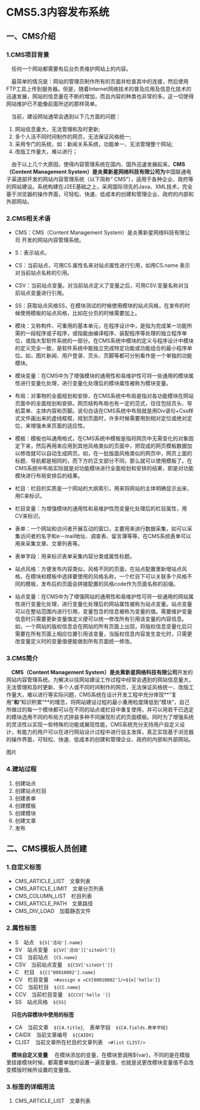 # CMS5.3内容发布系统
## 一、CMS介绍
### 1.CMS项目背景
&emsp;任何一个网站都需要有后台负责维护网站上的内容。

&emsp;最简单的情况是：网站的管理员制作所有的页面并检查其中的连接，然后使用FTP工具上传到服务器。但是，随着Internet网络技术的普及应用及信息化技术的迅速发展，网站的信息量在不断的增加，而且内容的种类也非常的多。这一切使得网站维护已不能像前面所述的那样简单。

&emsp;当前，建设网站通常会遇到以下几方面的问题：
1. 网站信息量大，无法管理和及时更新;
2. 多个人活不同时间制作的网页，无法保证风格统一;
3. 采用专门的系统，如：新闻关系系统，功能单一，无法管理整个网站;
4. 改版工作量大，难以进行；

&emsp;由于以上几个大原因，使得内容管理系统在国内、国外迅速发展起来。**CMS（Content Management System）**是**炎黄新星网络科技有限公司为**中国联通电子渠道部开发的网站内容管理系统（以下简称“ CMS”），适用于各种企业、政府等的网站建设。系统构建在J2EE基础之上，采用国际领先的Java、XML技术，完全基于浏览器的操作界面，可轻松、快速、低成本的创建和管理企业、政府的内部和外部网站。


### 2.CMS相关术语
* CMS：CMS（Content Management System）是炎黄新星网络科技有限公司 开发的网站内容管理系统。

* S：表示站点。

* CS：当前站点，可用CS.属性名来对站点属性进行引用，如用CS.name 表示对当前站点名称的引用。

* CSV：当前站点变量。对当前站点定义了变量之后，可用CSV.变量名称对当前站点变量进行引用。

* SS：获取站点风格SS，在模块测试的时候使用模块的站点风格，在发布的时候使用模板的站点风格，比如在分页的时候需要加上。

* 模块：又称构件、可重用的基本单元，在程序设计中，是指为完成某一功能所需的一段程序或子程序，或指能由编译程序、装配程序等处理的独立程序单位，或指大型软件系统的一部分。在CMS系统中模块的定义与程序设计中模块的定义完全一致，是软件系统中能独立完成特定功能或功能组合的最小程序单位。如，图片新闻、用户登录、页头、页脚等都可分别看作是一个单独的功能模块。

* 模块变量：在CMS中为了增强模块的通用性和易维护性可将一些通用的模块属性进行变量化处理，进行变量化处理后的模块属性被称为模块变量。

* 布局：对事物的全面规划和安排，在CMS系统中布局是指对各功能模块在网站页面中的全面规划和安排。网页结构布局也有一定的范式，往往包括页头、导航菜单、主体内容和页脚。说句白话在CMS系统中布局就是用Div语句+Css样式文件画出来的虚线框框，规划页面时，许多时候需要用到相对定位或绝对定位，来增强未来页面的适应性。

* 模板：模板也叫通用格式，在CMS系统中模板是指将网页中无需变化的对象固定下来，然后再用来应用到其他风格类似的页面中，把现成的网页模板数据加以修改就可以自动生成网页。如，在一批版面风格类似的网页中，网页上面的标题、导航都是相同的，而下方的正文部分不同，那么就可以使用模板了。在CMS系统中布局实际就是对功能模块进行全面规划和安排的结果，即是对功能模块进行布局安排后的结果。

* 栏目：栏目的实质是一个网站的大纲索引，用来将网站的主体明确显示出来，用C来标识。

* 栏目变量：为增强模块的通用性和易维护性而变量化处理后的栏目属性，用CV来标识。

* 表单：一个网站和访问者开展互动的窗口，主要用来进行数据采集，如可以采集访问者的名字和e－mail地址、调查表、留言簿等等，在CMS系统表单可以用来采集文章、文章列表等。

* 表单字段：用来标识表单采集内容分类或属性标题。

* 站点风格：方便发布内容类似，风格不同的页面，在站点配置里新增站点风格，在模块和模板中选择要使用的风格名称，一个栏目下可以关联多个风格不同的模板，发布后的页面会拼接配置的风格code作为页面名称的前缀。

* 站点变量：在CMS中为了增强网站的通用性和易维护性可将一些通用的网站属性进行变量化处理，进行变量化处理后的网站属性被称为站点变量。站点变量可以在整站范围内进行引用，变量包含的信息被称为变量的值。需要维护变量信息时只需要更新变量值定义便可以统一修改所有引用该变量的内容信息。如，一个网站的版权信息会在网站的所有页面上出现，将版权信息变量化后只需要在所有页面上相应位置引用该变量，当版权信息内容发生变化时，只需更改变量定义时的变量值便能做到所有页面统一修改。


### 3.CMS简介
&emsp;**CMS（Content Management System）**是**炎黄新星网络科技有限公司**开发的网站内容管理系统。为解决以往网站建设工作过程中经常会遇到的网站信息量大，无法管理和及时更新、多个人或不同时间制作的网页，无法保证风格统一、改版工作量大，难以进行等实际问题，CMS系统在设计开发工程中充分体现**“复用”**和**“知识积累”**的理念，将网站建设过程的最小重用粒度降低到“模块”，自己所做过的每一个模块都可以在不同的站点或栏目中重复使用，并可以用若干已选定的模块选用不同的布局方式拼装多种不同展现形式的页面模板。同时为了增强系统的灵活性以实现一些特殊的功能或展现性能，CMS系统充分支持用户自定义设计，有能力的用户可以在进行网站设计过程中进行自主发挥，真正实现基于浏览器的操作界面，可轻松、快速、低成本的创建和管理企业、政府的内部和外部网站。

图片

### 4.建站过程
1. 创建站点
2. 创建站点栏目
3. 创建表单
4. 创建模板
5. 创建模块
6. 创建文章
7. 发布


## 二、CMS模板人员创建
### 1.自定义标签
* CMS_ARTICLE_LIST&emsp;文章列表
* CMS_ARTICLE_LIMIT&emsp;文章分页列表
* CMS_COLUMN_LIST&emsp;栏目列表
* CMS_ARTICLE_PATH&emsp;文章路径
* CMS_DIV_LOAD&emsp;加载静态文件
### 2.属性标签
* S&emsp;站点&emsp;```${S['活动'].name}```
* SV&emsp;站点变量&emsp;```${SV['活动']['siteUrl']}```
* CS&emsp;当前站点&emsp;```{CS.name}```
* CSV&emsp;当前站点变量&emsp;```${CSV['siteUrl']}```
* C&emsp;栏目&emsp;```${C[‘00010002'].name}```
* CV&emsp;栏目变量&emsp;```<#assign e =CV[00010002']/>${e['hello']}```
* CC&emsp;当前栏目&emsp;```${CC.name}```
* CCV&emsp;当前栏目变量&emsp;```${CCV['hello ']}```
* SS&emsp;站点风格&emsp;```${SS}```

&emsp;**只在内容模块中使用的标签**
* CA&emsp;当前文章&emsp;```${CA.title}```,&emsp;表单字段&emsp;```${CA.fields.表单字段}```
* CAIDX&emsp;当前文章编号&emsp;```${CAIDX}```
* CLIST&emsp;当前文章所在栏目的文章列表&emsp;```<#list CLIST/>```

&emsp;**模块自定义变量**
&emsp;在模块添加的变量，在模块里调用${var}，不同的是在模版里挂接模块时候，都需要单独的设置一遍变量值，也就是说更改模块变量值不会改变模版时候所设置的变量值。
### 3.标签的详细用法
1. CMS_ARTICLE_LIST&emsp;文章列表

